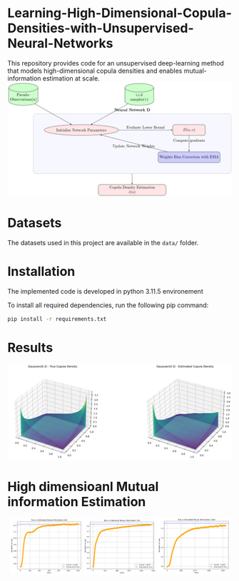 # Learning-High-Dimensional-Copula-Densities-with-Unsupervised-Neural-Networks
This repository provides code for an unsupervised deep-learning method that models high-dimensional copula densities and enables mutual-information estimation at scale.
![Flowchart](Flowchart.jpg)
# Datasets
The datasets used in this project are available in the `data/` folder.
# Installation
The implemented code is developed in python 3.11.5 environement

To install all required dependencies, run the following pip command:
```bash
pip install -r requirements.txt
```
# Results
 ![Density](Figures/Density.png)
# High dimensioanl Mutual information Estimation 
<p align="center">
  <img src="Figures/MI2.png" alt="MI2" width="32%">
  <img src="Figures/MI5.png" alt="MI5" width="32%">
  <img src="Figures/MI10.png" alt="MI10" width="32%">
</p>

